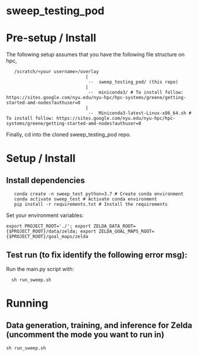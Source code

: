 # sweep_testing_pod

# Pre-setup / Install

The following setup assumes that you have the following file structure on hpc,
```
   /scratch/<your username>/overlay
                              |
                               --  sweep_testing_pod/ (this repo)
                              |
                               --  miniconda3/ # To install follow: https://sites.google.com/nyu.edu/nyu-hpc/hpc-systems/greene/getting-started-amd-nodes?authuser=0
                              |
                               --  Miniconda3-latest-Linux-x86_64.sh # To install follow: https://sites.google.com/nyu.edu/nyu-hpc/hpc-systems/greene/getting-started-amd-nodes?authuser=0
```

Finally, cd into the cloned sweep_testing_pod repo.

# Setup / Install
## Install dependencies
```
   conda create -n sweep_test python=3.7 # Create conda environment
   conda activate sweep_test # Activate conda environment
   pip install -r requirements.txt # Install the requirements
```

Set your environment variables:
```
export PROJECT_ROOT='./'; export ZELDA_DATA_ROOT={$PROJECT_ROOT}/data/zelda; export ZELDA_GOAL_MAPS_ROOT={$PROJECT_ROOT}/goal_maps/zelda
```
## Test run (to fix identify the following error msg):

Run the main.py script with:

```
  sh run_sweep.sh
```


# Running
## Data generation, training, and inference for Zelda (uncomment the mode you want to run in)

```sh run_sweep.sh```
